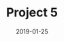 ---
layout: project

title: "Project 5"
description: "Bla bla bla"
image: "/imgs/test13.jpg"
imagealt: "Default image"
date: 2019-01-25

projectname: "Project 5"
category: "projects"
published: true
comments: true
---